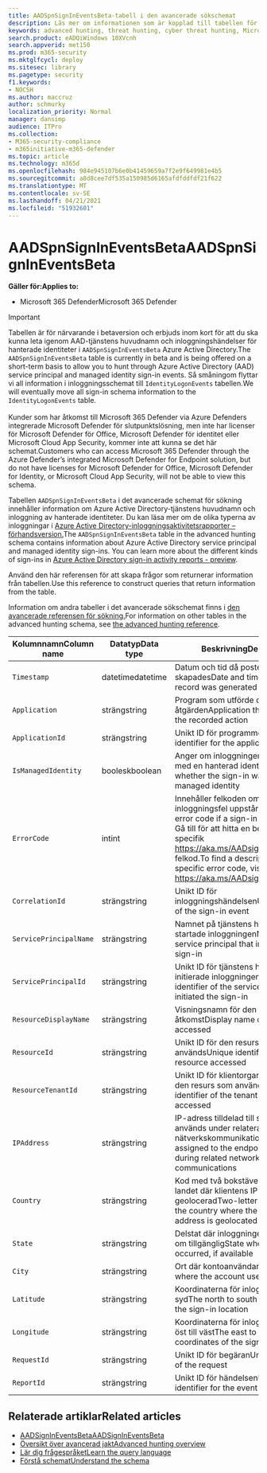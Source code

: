 ```yaml
---
title: AADSpnSignInEventsBeta-tabell i den avancerade sökschemat
description: Läs mer om informationen som är kopplad till tabellen för azure Active Directory-tjänstens huvudnamn och inloggning av hanterade identiteter i det avancerade sökschemat
keywords: advanced hunting, threat hunting, cyber threat hunting, Microsoft 365 Defender, microsoft 365, m365, search, query, telemetry, schema reference, kusto, table, column, data type, description, AlertInfo, alert, entities, evidence, file, IP address, device, machine, user, account, identity, AAD
search.product: eADQiWindows 10XVcnh
search.appverid: met150
ms.prod: m365-security
ms.mktglfcycl: deploy
ms.sitesec: library
ms.pagetype: security
f1.keywords:
- NOCSH
ms.author: maccruz
author: schmurky
localization_priority: Normal
manager: dansimp
audience: ITPro
ms.collection:
- M365-security-compliance
- m365initiative-m365-defender
ms.topic: article
ms.technology: m365d
ms.openlocfilehash: 984e945107b6e0b41459659a7f2e9f649981e4b5
ms.sourcegitcommit: a8d8cee7df535a150985d6165afdfddfdf21f622
ms.translationtype: MT
ms.contentlocale: sv-SE
ms.lasthandoff: 04/21/2021
ms.locfileid: "51932601"
---
```

# <a name="aadspnsignineventsbeta"></a><span data-ttu-id="fb94c-104">AADSpnSignInEventsBeta</span><span class="sxs-lookup"><span data-stu-id="fb94c-104">AADSpnSignInEventsBeta</span></span>

<span data-ttu-id="fb94c-105">**Gäller för:**</span><span class="sxs-lookup"><span data-stu-id="fb94c-105">**Applies to:**</span></span>

- <span data-ttu-id="fb94c-106">Microsoft 365 Defender</span><span class="sxs-lookup"><span data-stu-id="fb94c-106">Microsoft 365 Defender</span></span>

>[!IMPORTANT]
> <span data-ttu-id="fb94c-107">Tabellen är för närvarande i betaversion och erbjuds inom kort för att du ska kunna leta igenom AAD-tjänstens huvudnamn och inloggningshändelser för hanterade identiteter i `AADSpnSignInEventsBeta` Azure Active Directory.</span><span class="sxs-lookup"><span data-stu-id="fb94c-107">The `AADSpnSignInEventsBeta` table is currently in beta and is being offered on a short-term basis to allow you to hunt through Azure Active Directory (AAD) service principal and managed identity sign-in events.</span></span> <span data-ttu-id="fb94c-108">Så småningom flyttar vi all information i inloggningsschemat till `IdentityLogonEvents` tabellen.</span><span class="sxs-lookup"><span data-stu-id="fb94c-108">We will eventually move all sign-in schema information to the `IdentityLogonEvents` table.</span></span><br><br>
> <span data-ttu-id="fb94c-109">Kunder som har åtkomst till Microsoft 365 Defender via Azure Defenders integrerade Microsoft Defender för slutpunktslösning, men inte har licenser för Microsoft Defender för Office, Microsoft Defender för identitet eller Microsoft Cloud App Security, kommer inte att kunna se det här schemat.</span><span class="sxs-lookup"><span data-stu-id="fb94c-109">Customers who can access Microsoft 365 Defender through the Azure Defender’s integrated Microsoft Defender for Endpoint solution, but do not have licenses for Microsoft Defender for Office, Microsoft Defender for Identity, or Microsoft Cloud App Security, will not be able to view this schema.</span></span> 



<span data-ttu-id="fb94c-110">Tabellen `AADSpnSignInEventsBeta` i det avancerade schemat för sökning innehåller information om Azure Active Directory-tjänstens huvudnamn och inloggning av hanterade identiteter. Du kan läsa mer om de olika typerna av inloggningar i [Azure Active Directory-inloggningsaktivitetsrapporter – förhandsversion.](/azure/active-directory/reports-monitoring/concept-all-sign-ins)</span><span class="sxs-lookup"><span data-stu-id="fb94c-110">The `AADSpnSignInEventsBeta` table in the advanced hunting schema contains information about Azure Active Directory service principal and managed identity sign-ins. You can learn more about the different kinds of sign-ins in [Azure Active Directory sign-in activity reports - preview](/azure/active-directory/reports-monitoring/concept-all-sign-ins).</span></span>

<span data-ttu-id="fb94c-111">Använd den här referensen för att skapa frågor som returnerar information från tabellen.</span><span class="sxs-lookup"><span data-stu-id="fb94c-111">Use this reference to construct queries that return information from the table.</span></span>

<span data-ttu-id="fb94c-112">Information om andra tabeller i det avancerade sökschemat finns i [den avancerade referensen för sökning.](/windows/security/threat-protection/microsoft-defender-atp/advanced-hunting-reference)</span><span class="sxs-lookup"><span data-stu-id="fb94c-112">For information on other tables in the advanced hunting schema, see [the advanced hunting reference](/windows/security/threat-protection/microsoft-defender-atp/advanced-hunting-reference).</span></span>





| <span data-ttu-id="fb94c-113">Kolumnnamn</span><span class="sxs-lookup"><span data-stu-id="fb94c-113">Column name</span></span>     | <span data-ttu-id="fb94c-114">Datatyp</span><span class="sxs-lookup"><span data-stu-id="fb94c-114">Data type</span></span> | <span data-ttu-id="fb94c-115">Beskrivning</span><span class="sxs-lookup"><span data-stu-id="fb94c-115">Description</span></span>   |
| ----- | ----- | ---- |
| `Timestamp` | <span data-ttu-id="fb94c-116">datetime</span><span class="sxs-lookup"><span data-stu-id="fb94c-116">datetime</span></span>      | <span data-ttu-id="fb94c-117">Datum och tid då posten skapades</span><span class="sxs-lookup"><span data-stu-id="fb94c-117">Date and time when the record was generated</span></span>                                                                                                     |
| `Application`          | <span data-ttu-id="fb94c-118">sträng</span><span class="sxs-lookup"><span data-stu-id="fb94c-118">string</span></span>        | <span data-ttu-id="fb94c-119">Program som utförde den inspelade åtgärden</span><span class="sxs-lookup"><span data-stu-id="fb94c-119">Application that performed the recorded action</span></span>                                                                                                   |
| `ApplicationId`        | <span data-ttu-id="fb94c-120">sträng</span><span class="sxs-lookup"><span data-stu-id="fb94c-120">string</span></span>        | <span data-ttu-id="fb94c-121">Unikt ID för programmet</span><span class="sxs-lookup"><span data-stu-id="fb94c-121">Unique identifier for the application</span></span>                                                                                                           |
| `IsManagedIdentity`    | <span data-ttu-id="fb94c-122">boolesk</span><span class="sxs-lookup"><span data-stu-id="fb94c-122">boolean</span></span>       | <span data-ttu-id="fb94c-123">Anger om inloggningen initierades med en hanterad identitet</span><span class="sxs-lookup"><span data-stu-id="fb94c-123">Indicates whether the sign-in was initiated by a managed identity</span></span>                                                                               |
| `ErrorCode`            | <span data-ttu-id="fb94c-124">int</span><span class="sxs-lookup"><span data-stu-id="fb94c-124">int</span></span>        | <span data-ttu-id="fb94c-125">Innehåller felkoden om ett inloggningsfel uppstår.</span><span class="sxs-lookup"><span data-stu-id="fb94c-125">Contains the error code if a sign-in error occurs.</span></span> <span data-ttu-id="fb94c-126">Gå till för att hitta en beskrivning av en specifik <https://aka.ms/AADsigninsErrorCodes> felkod.</span><span class="sxs-lookup"><span data-stu-id="fb94c-126">To find a description of a specific error code, visit <https://aka.ms/AADsigninsErrorCodes>.</span></span> |
| `CorrelationId`        | <span data-ttu-id="fb94c-127">sträng</span><span class="sxs-lookup"><span data-stu-id="fb94c-127">string</span></span>        | <span data-ttu-id="fb94c-128">Unikt ID för inloggningshändelsen</span><span class="sxs-lookup"><span data-stu-id="fb94c-128">Unique identifier of the sign-in event</span></span>                                                                                                          |
| `ServicePrincipalName` | <span data-ttu-id="fb94c-129">sträng</span><span class="sxs-lookup"><span data-stu-id="fb94c-129">string</span></span>        | <span data-ttu-id="fb94c-130">Namnet på tjänstens huvudnamn som startade inloggningen</span><span class="sxs-lookup"><span data-stu-id="fb94c-130">Name of the service principal that initiated the sign-in</span></span>                                                                                        |
| `ServicePrincipalId`   | <span data-ttu-id="fb94c-131">sträng</span><span class="sxs-lookup"><span data-stu-id="fb94c-131">string</span></span>        | <span data-ttu-id="fb94c-132">Unikt ID för tjänstens huvudnamn som initierade inloggningen</span><span class="sxs-lookup"><span data-stu-id="fb94c-132">Unique identifier of the service principal that initiated the sign-in</span></span>                                                                           |
| `ResourceDisplayName`  | <span data-ttu-id="fb94c-133">sträng</span><span class="sxs-lookup"><span data-stu-id="fb94c-133">string</span></span>        | <span data-ttu-id="fb94c-134">Visningsnamn för den resurs som har åtkomst</span><span class="sxs-lookup"><span data-stu-id="fb94c-134">Display name of the resource accessed</span></span>                                                                                                           |
| `ResourceId`           | <span data-ttu-id="fb94c-135">sträng</span><span class="sxs-lookup"><span data-stu-id="fb94c-135">string</span></span>        | <span data-ttu-id="fb94c-136">Unikt ID för den resurs som används</span><span class="sxs-lookup"><span data-stu-id="fb94c-136">Unique identifier of the resource accessed</span></span>                                                                                                      |
| `ResourceTenantId`     | <span data-ttu-id="fb94c-137">sträng</span><span class="sxs-lookup"><span data-stu-id="fb94c-137">string</span></span>        | <span data-ttu-id="fb94c-138">Unikt ID för klientorganisationen för den resurs som används</span><span class="sxs-lookup"><span data-stu-id="fb94c-138">Unique identifier of the tenant of the resource accessed</span></span>                                                                                        |
| `IPAddress`            | <span data-ttu-id="fb94c-139">sträng</span><span class="sxs-lookup"><span data-stu-id="fb94c-139">string</span></span>        | <span data-ttu-id="fb94c-140">IP-adress tilldelad till slutpunkten och används under relaterad nätverkskommunikation</span><span class="sxs-lookup"><span data-stu-id="fb94c-140">IP address assigned to the endpoint and used during related network communications</span></span>                                                              |
| `Country`          | <span data-ttu-id="fb94c-141">sträng</span><span class="sxs-lookup"><span data-stu-id="fb94c-141">string</span></span>        | <span data-ttu-id="fb94c-142">Kod med två bokstäver som anger landet där klientens IP-adress är geolocerad</span><span class="sxs-lookup"><span data-stu-id="fb94c-142">Two-letter code indicating the country where the client IP address is geolocated</span></span>                                                                |
| `State`                | <span data-ttu-id="fb94c-143">sträng</span><span class="sxs-lookup"><span data-stu-id="fb94c-143">string</span></span>        | <span data-ttu-id="fb94c-144">Delstat där inloggningen inträffade, om tillgänglig</span><span class="sxs-lookup"><span data-stu-id="fb94c-144">State where the sign-in occurred, if available</span></span>                                                                                                  |
| `City`                 | <span data-ttu-id="fb94c-145">sträng</span><span class="sxs-lookup"><span data-stu-id="fb94c-145">string</span></span>        | <span data-ttu-id="fb94c-146">Ort där kontoanvändaren finns</span><span class="sxs-lookup"><span data-stu-id="fb94c-146">City where the account user is located</span></span>                                                                                                          |
| `Latitude`             | <span data-ttu-id="fb94c-147">sträng</span><span class="sxs-lookup"><span data-stu-id="fb94c-147">string</span></span>        | <span data-ttu-id="fb94c-148">Koordinaterna för inloggning i nord till syd</span><span class="sxs-lookup"><span data-stu-id="fb94c-148">The north to south coordinates of the sign-in location</span></span>                                                                                          |
| `Longitude`            | <span data-ttu-id="fb94c-149">sträng</span><span class="sxs-lookup"><span data-stu-id="fb94c-149">string</span></span>        | <span data-ttu-id="fb94c-150">Koordinaterna för inloggningsplatsen öst till väst</span><span class="sxs-lookup"><span data-stu-id="fb94c-150">The east to west coordinates of the sign-in location</span></span>                                                                                            |
| `RequestId`            | <span data-ttu-id="fb94c-151">sträng</span><span class="sxs-lookup"><span data-stu-id="fb94c-151">string</span></span>        | <span data-ttu-id="fb94c-152">Unikt ID för begäran</span><span class="sxs-lookup"><span data-stu-id="fb94c-152">Unique identifier of the request</span></span>                                                                                                                |
|`ReportId` | <span data-ttu-id="fb94c-153">sträng</span><span class="sxs-lookup"><span data-stu-id="fb94c-153">string</span></span> | <span data-ttu-id="fb94c-154">Unikt ID för händelsen</span><span class="sxs-lookup"><span data-stu-id="fb94c-154">Unique identifier for the event</span></span> | 

 

## <a name="related-articles"></a><span data-ttu-id="fb94c-155">Relaterade artiklar</span><span class="sxs-lookup"><span data-stu-id="fb94c-155">Related articles</span></span>

-   [<span data-ttu-id="fb94c-156">AADSignInEventsBeta</span><span class="sxs-lookup"><span data-stu-id="fb94c-156">AADSignInEventsBeta</span></span>](./advanced-hunting-aadsignineventsbeta-table.md)
-   [<span data-ttu-id="fb94c-157">Översikt över avancerad jakt</span><span class="sxs-lookup"><span data-stu-id="fb94c-157">Advanced hunting overview</span></span>](/windows/security/threat-protection/microsoft-defender-atp/advanced-hunting-overview)
-   [<span data-ttu-id="fb94c-158">Lär dig frågespråket</span><span class="sxs-lookup"><span data-stu-id="fb94c-158">Learn the query language</span></span>](/windows/security/threat-protection/microsoft-defender-atp/advanced-hunting-query-language)
-   [<span data-ttu-id="fb94c-159">Förstå schemat</span><span class="sxs-lookup"><span data-stu-id="fb94c-159">Understand the schema</span></span>](/windows/security/threat-protection/microsoft-defender-atp/advanced-hunting-schema-reference)